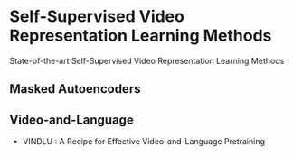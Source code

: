 # Self-Supervised Video Representation Learning Methods
State-of-the-art Self-Supervised Video Representation Learning Methods

## Masked Autoencoders


## Video-and-Language 

- VINDLU : A Recipe for Effective Video-and-Language Pretraining 